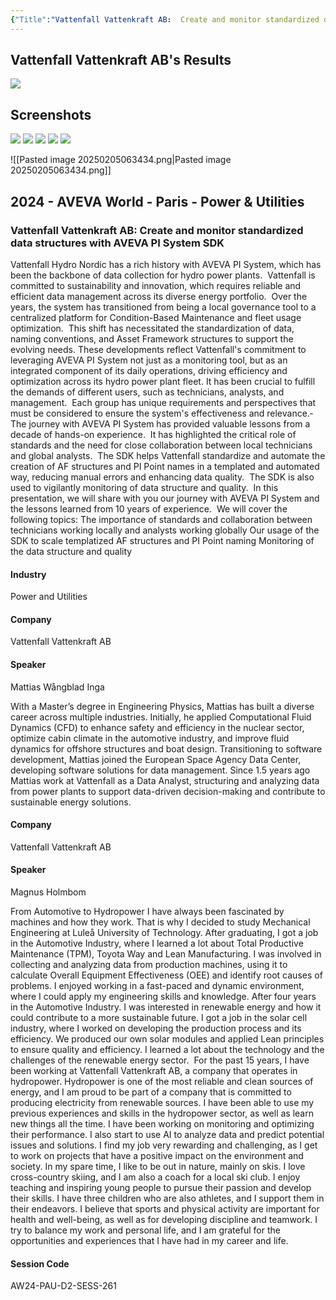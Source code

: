 ```yaml
---
{"Title":"Vattenfall Vattenkraft AB:  Create and monitor standardized data structures with AVEVA PI System SDK","year":2024,"Industry":"Power and Utilities","URL":"https://www.aveva.com/en/perspectives/presentations/2024/vattenfall-vattenkraft-ab---create-and-monitor-standardized-data-structures-with-aveva-pi-system-sdk/","PDF":"https://cdn.mediavalet.com/eunl/content/EN5Y43mPHkaLS8Q78dCsyQ/fYuBYmiwR0KlFO7nJ64wsg/Original/Vattenfall%20Vattenkraft%20AB%3A%20%20Create%20and%20monitor%20standardized%20data%20structures%20with%20AVEVA%20PI%20System%20SDK.pdf","Company":"Vattenfall Vattenkraft AB","Keywords":["CBM","Maintenance","Python","PSA","Data Quality"],"dg-publish":true,"permalink":"/aveva/customer-stories/2024/2024-vattenfall-vattenkraft-ab-create-and-monitor-standardized-data-structures-with-aveva-pi-system-sdk/","dgPassFrontmatter":true}
---
```


## Vattenfall Vattenkraft AB's Results
![](https://i.imgur.com/gsbf28i.jpeg)

## Screenshots
![](https://i.imgur.com/22ExDWP.png)
![](https://i.imgur.com/Ls23HwC.jpeg)
![](https://i.imgur.com/WdtmvQz.png)
![](https://i.imgur.com/QycWUIk.png)
![](https://i.imgur.com/x5bE6XH.jpeg)

![[Pasted image 20250205063434.png\|Pasted image 20250205063434.png]]
## 2024 - AVEVA World - Paris - Power & Utilities

### Vattenfall Vattenkraft AB: Create and monitor standardized data structures with AVEVA PI System SDK

Vattenfall Hydro Nordic has a rich history with AVEVA PI System, which has been the backbone of data collection for hydro power plants.  Vattenfall is committed to sustainability and innovation, which requires reliable and efficient data management across its diverse energy portfolio.  Over the years, the system has transitioned from being a local governance tool to a centralized platform for Condition-Based Maintenance and fleet usage optimization.  This shift has necessitated the standardization of data, naming conventions, and Asset Framework structures to support the evolving needs. These developments reflect Vattenfall's commitment to leveraging AVEVA PI System not just as a monitoring tool, but as an integrated component of its daily operations, driving efficiency and optimization across its hydro power plant fleet. It has been crucial to fulfill the demands of different users, such as technicians, analysts, and management.  Each group has unique requirements and perspectives that must be considered to ensure the system's effectiveness and relevance.­ The journey with AVEVA PI System has provided valuable lessons from a decade of hands-on experience.  It has highlighted the critical role of standards and the need for close collaboration between local technicians and global analysts.  The SDK helps Vattenfall standardize and automate the creation of AF structures and PI Point names in a templated and automated way, reducing manual errors and enhancing data quality.  The SDK is also used to vigilantly monitoring of data structure and quality.  In this presentation, we will share with you our journey with AVEVA PI System and the lessons learned from 10 years of experience.  We will cover the following topics: The importance of standards and collaboration between technicians working locally and analysts working globally Our usage of the SDK to scale templatized AF structures and PI Point naming Monitoring of the data structure and quality

#### Industry

Power and Utilities

#### Company

Vattenfall Vattenkraft AB

#### Speaker

Mattias Wångblad Inga

With a Master’s degree in Engineering Physics, Mattias has built a diverse career across multiple industries. Initially, he applied Computational Fluid Dynamics (CFD) to enhance safety and efficiency in the nuclear sector, optimize cabin climate in the automotive industry, and improve fluid dynamics for offshore structures and boat design. Transitioning to software development, Mattias joined the European Space Agency Data Center, developing software solutions for data management. Since 1.5 years ago Mattias work at Vattenfall as a Data Analyst, structuring and analyzing data from power plants to support data-driven decision-making and contribute to sustainable energy solutions.

#### Company

Vattenfall Vattenkraft AB

#### Speaker

Magnus Holmbom

From Automotive to Hydropower I have always been fascinated by machines and how they work. That is why I decided to study Mechanical Engineering at Luleå University of Technology. After graduating, I got a job in the Automotive Industry, where I learned a lot about Total Productive Maintenance (TPM), Toyota Way and Lean Manufacturing. I was involved in collecting and analyzing data from production machines, using it to calculate Overall Equipment Effectiveness (OEE) and identify root causes of problems. I enjoyed working in a fast-paced and dynamic environment, where I could apply my engineering skills and knowledge. After four years in the Automotive Industry. I was interested in renewable energy and how it could contribute to a more sustainable future. I got a job in the solar cell industry, where I worked on developing the production process and its efficiency. We produced our own solar modules and applied Lean principles to ensure quality and efficiency. I learned a lot about the technology and the challenges of the renewable energy sector.  For the past 15 years, I have been working at Vattenfall Vattenkraft AB, a company that operates in hydropower. Hydropower is one of the most reliable and clean sources of energy, and I am proud to be part of a company that is committed to producing electricity from renewable sources. I have been able to use my previous experiences and skills in the hydropower sector, as well as learn new things all the time. I have been working on monitoring and optimizing their performance. I also start to use AI to analyze data and predict potential issues and solutions. I find my job very rewarding and challenging, as I get to work on projects that have a positive impact on the environment and society. In my spare time, I like to be out in nature, mainly on skis. I love cross-country skiing, and I am also a coach for a local ski club. I enjoy teaching and inspiring young people to pursue their passion and develop their skills. I have three children who are also athletes, and I support them in their endeavors. I believe that sports and physical activity are important for health and well-being, as well as for developing discipline and teamwork. I try to balance my work and personal life, and I am grateful for the opportunities and experiences that I have had in my career and life.

#### Session Code

AW24-PAU-D2-SESS-261